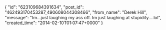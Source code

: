 {
   "id": "623109684391634",
   "post_id": "462493170453287_490608044308466",
   "from_name": "Derek Hill",
   "message": "Im...just laughing my ass off. Im just laughing at stupidity....lol",
   "created_time": "2014-02-10T01:07:47+0000"
 }
